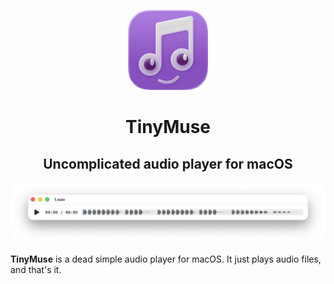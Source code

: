 <center>

![App Icon](Docs/AppIcon.png)

<h1>TinyMuse</h1>
<h2>Uncomplicated audio player for macOS</h2>

</center>

![Screenshot](Docs/Screenshot.png)

**TinyMuse** is a dead simple audio player for macOS. It just plays audio files, and that's it.

